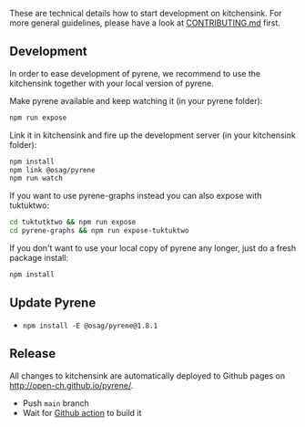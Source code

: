 These are technical details how to start development on kitchensink. For more general guidelines, please have a look at [CONTRIBUTING.md](../CONTRIBUTING.md) first.
## Development

In order to ease development of pyrene, we recommend to use the kitchensink together with your local version of pyrene.

Make pyrene available and keep watching it (in your pyrene folder):
```bash
npm run expose
```

Link it in kitchensink and fire up the development server (in your kitchensink folder):
```bash
npm install
npm link @osag/pyrene
npm run watch
```

If you want to use pyrene-graphs instead you can also expose with tuktuktwo:
```bash
cd tuktutktwo && npm run expose
cd pyrene-graphs && npm run expose-tuktuktwo
```

If you don't want to use your local copy of pyrene any longer, just do a fresh package install:
```bash
npm install
```

## Update Pyrene

- `npm install -E @osag/pyrene@1.8.1`

## Release

All changes to kitchensink are automatically deployed to Github pages on <http://open-ch.github.io/pyrene/>.

- Push `main` branch
- Wait for [Github action](https://github.com/open-ch/pyrene/actions/workflows/kitchensink.yml) to build it
